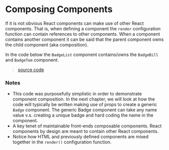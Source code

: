 # Composing Components

If it is not obvious React components can make use of other React components. That is, when defining a component the `render` configuration function can contain references to other components. When a component contains another component it can be said that the parent component owns the child component (aka composition).

In the code below the `BadgeList` component contains/owns the `BadgeBill` and `BadgeTom` component.

> [source code](https://jsfiddle.net/codylindley/0m9s4ow7/#tabs=js,result,html,resources)

### Notes

* This code was purposefully simplistic in order to demonstrate component composition. In the next chapter, we will look at how the code will typically be written making use of props to create a generic `Badge` component. The generic Badge component can  take any name value v.s. creating a unique badge and hard coding the name in the component.
* A key tenet of maintainable front-ends composable components. React components by design are meant to contain other React components.
* Notice how HTML and previously defined components are mixed together in the `render()` configuration function.
